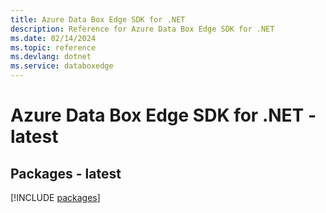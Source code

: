 ```yaml
---
title: Azure Data Box Edge SDK for .NET
description: Reference for Azure Data Box Edge SDK for .NET
ms.date: 02/14/2024
ms.topic: reference
ms.devlang: dotnet
ms.service: databoxedge
---
```

# Azure Data Box Edge SDK for .NET - latest
## Packages - latest
[!INCLUDE [packages](data-box-edge-index.md)]
